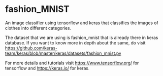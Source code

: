 # fashion_MNIST
An image classifier using tensorflow and keras that classifies the images of clothes into different categories.

The dataset that we are using is fashion_mnist that is already there in keras database. If you want to know more in depth about the same, do visit https://github.com/keras-team/keras/blob/master/keras/datasets/fashion_mnist.py

For more details and tutorials visit https://www.tensorflow.org/ for tensorflow and https://keras.io/ for keras.

